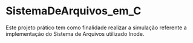 # SistemaDeArquivos_em_C
Este projeto prático tem como finalidade realizar a simulação referente a implementação do Sistema de Arquivos utilizado Inode.
